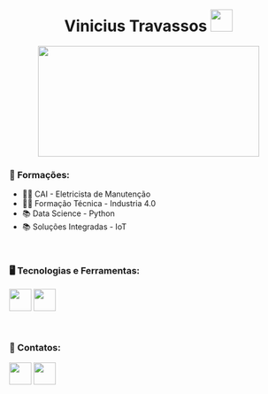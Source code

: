 <div align=center>
<h1>Vinicius Travassos <code><img width="40px" src=https://icongr.am/devicon/apple-original.svg?size=128&color=currentColor/></code></h1>
</div>

<div align=center>
<code><img width="400px" height="200px" src="https://www.revistaferramental.com.br/admin/images/artigos/industria-4-0-o-que-e-conceitos.jpg"/></code></h1>

</div>

<div>

### 🏫 Formações:
  
- 👨‍🎓 CAI - Eletricista de Manutenção
- 👨‍🎓 Formação Técnica - Industria 4.0
- 📚 Data Science - Python
- 📚 Soluções Integradas - IoT

<br>

### 🖥️ Tecnologias e Ferramentas:

<code><img  width="40px" src="https://icongr.am/devicon/python-original.svg?size=128&color=currentColor"/></code>
<code><img  width="40px" src="https://icongr.am/devicon/cplusplus-original.svg?size=128&color=currentColor"/></code>

<br>

### 📶 Contatos:

<a href="https://www.linkedin.com/in/viniciustravassos/"><code><img  width="40px" src="https://icongr.am/devicon/linkedin-original.svg?size=128&color=currentColor"/></code></a>
<a href="mailto:viniciustravassos0411@gmail.com"><code><img  width="40px" src="https://icongr.am/clarity/email.svg?size=128&color=currentColor"/></code></a>

  
</div>

